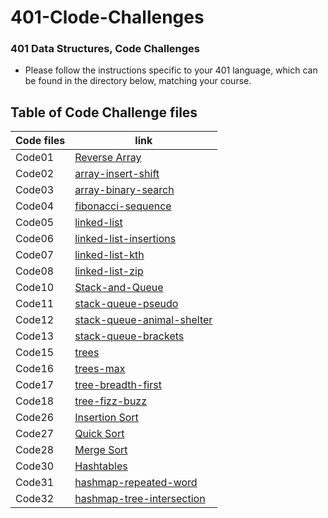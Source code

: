 # 401-Clode-Challenges

### 401 Data Structures, Code Challenges

- Please follow the instructions specific to your 401 language, which can be found in the directory below, matching your course.

## Table of Code Challenge files

| Code files      | link |
| ----------- | ----------- |
| Code01      | [Reverse Array](https://github.com/Mahmoud-Khader/401-Clode-Challenges/tree/main/code-challenges/Code01)      |
| Code02      | [array-insert-shift](https://github.com/Mahmoud-Khader/401-Clode-Challenges/tree/main/code-challenges/Code02)      |
| Code03      | [array-binary-search](https://github.com/Mahmoud-Khader/401-Clode-Challenges/tree/main/code-challenges/Code03)      |
| Code04      | [fibonacci-sequence](https://github.com/Mahmoud-Khader/401-Clode-Challenges/tree/main/code-challenges/Code04)      |
| Code05      | [linked-list](https://github.com/Mahmoud-Khader/401-Clode-Challenges/tree/main/code-challenges/Code05)      |
| Code06      | [linked-list-insertions](https://github.com/Mahmoud-Khader/401-Clode-Challenges/tree/main/code-challenges/Code06)      |
| Code07      | [linked-list-kth](https://github.com/Mahmoud-Khader/401-Clode-Challenges/tree/main/code-challenges/Code07)      |
| Code08      | [linked-list-zip](https://github.com/Mahmoud-Khader/401-Clode-Challenges/tree/main/code-challenges/Code08)      |
| Code10      | [Stack-and-Queue](https://github.com/Mahmoud-Khader/401-Clode-Challenges/tree/main/code-challenges/Code10)      |
| Code11      | [stack-queue-pseudo](https://github.com/Mahmoud-Khader/401-Clode-Challenges/tree/main/code-challenges/Code11)      |
| Code12      | [stack-queue-animal-shelter](https://github.com/Mahmoud-Khader/401-Clode-Challenges/tree/main/code-challenges/Code12)      |
| Code13      | [stack-queue-brackets](https://github.com/Mahmoud-Khader/401-Clode-Challenges/tree/main/code-challenges/Code13)      |
| Code15      | [trees](https://github.com/Mahmoud-Khader/401-Clode-Challenges/tree/main/code-challenges/Code15)      |
| Code16      | [trees-max](https://github.com/Mahmoud-Khader/401-Clode-Challenges/tree/main/code-challenges/Code16)      |
| Code17      | [tree-breadth-first](https://github.com/Mahmoud-Khader/401-Clode-Challenges/tree/main/code-challenges/Code17)      |
| Code18      | [tree-fizz-buzz](https://github.com/Mahmoud-Khader/401-Clode-Challenges/tree/main/code-challenges/Code18)      |
| Code26      | [Insertion Sort](https://github.com/Mahmoud-Khader/401-Clode-Challenges/tree/main/code-challenges/Code26)      |
| Code27      | [Quick Sort](https://github.com/Mahmoud-Khader/401-Clode-Challenges/tree/main/code-challenges/Code27)      |
| Code28      | [Merge Sort](https://github.com/Mahmoud-Khader/401-Clode-Challenges/tree/main/code-challenges/Code28)      |
| Code30      | [Hashtables](https://github.com/Mahmoud-Khader/401-Clode-Challenges/tree/main/code-challenges/Code30)      |
| Code31      | [hashmap-repeated-word](https://github.com/Mahmoud-Khader/401-Clode-Challenges/tree/main/code-challenges/Code31)      |
| Code32      | [hashmap-tree-intersection](https://github.com/Mahmoud-Khader/401-Clode-Challenges/tree/main/code-challenges/Code32)      |
